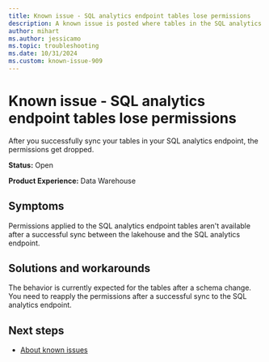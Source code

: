 ```yaml
---
title: Known issue - SQL analytics endpoint tables lose permissions
description: A known issue is posted where tables in the SQL analytics endpoint lose permissions.
author: mihart
ms.author: jessicamo
ms.topic: troubleshooting  
ms.date: 10/31/2024
ms.custom: known-issue-909
---
```


# Known issue - SQL analytics endpoint tables lose permissions

After you successfully sync your tables in your SQL analytics endpoint, the permissions get dropped.

**Status:** Open

**Product Experience:** Data Warehouse

## Symptoms

Permissions applied to the SQL analytics endpoint tables aren't available after a successful sync between the lakehouse and the SQL analytics endpoint.

## Solutions and workarounds

The behavior is currently expected for the tables after a schema change. You need to reapply the permissions after a successful sync to the SQL analytics endpoint.

## Next steps

- [About known issues](https://support.fabric.microsoft.com/known-issues)
